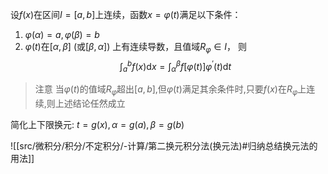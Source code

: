 

设$f(x)$在区间$I=[a,b]$上连续，函数$x=\varphi(t)$满足以下条件：
1. $\varphi(\alpha)=a,\varphi(\beta)=b$
2. $\varphi(t)$在$[\alpha,\beta]$ (或$[\beta,\alpha]$) 上有连续导数，且值域$\displaystyle{R_\varphi \in I}$，
则
$$
\int_a^bf\left(x\right)\mathrm{d}x=\int_\alpha^\beta f\left[\varphi(t)\right]\varphi^{\prime}\left(t\right)\mathrm{d}t
$$

> 注意
> 当$\varphi(t)$的值域$R_{\varphi}$超出$[a,b]$,但$\varphi(t)$满足其余条件时,只要$f(x)$在$R_{\varphi}$上连续,则上述结论任然成立

简化上下限换元: $t=g(x),\alpha=g(a),\beta=g(b)$

![[src/微积分/积分/不定积分/-计算/第二换元积分法(换元法)#归纳总结换元法的用法]]

